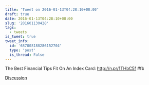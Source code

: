```yaml
---
title: 'Tweet on 2016-01-13T04:28:10+00:00'
draft: true
date: 2016-01-13T04:28:10+00:00
slug: '201601130428'
tags:
  - tweets
is_tweet: true
tweet_info:
  id: '687008188286152704'
  type: 'post'
  is_thread: False
---
```




The Best Financial Tips Fit On An Index Card: <http://n.pr/1THbC5f> #fb

[Discussion](https://x.com/sytelus/status/687008188286152704)
